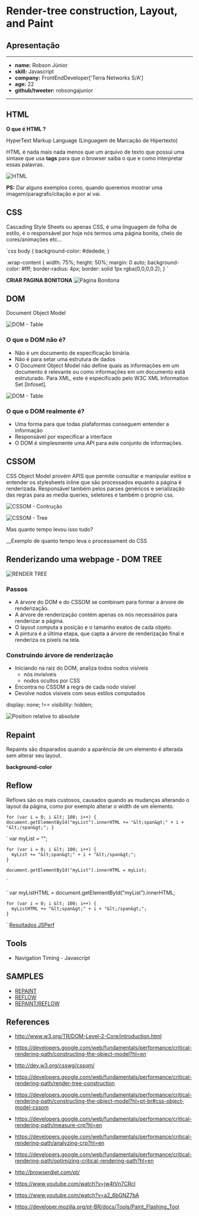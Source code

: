 # Render-tree construction, Layout, and Paint

## Apresentação

-----------------------------------

* __name:__ Robson Júnior
* __skill:__ Javascript
* __company:__ FrontEndDeveloper['Terra Networks S/A']
* __age:__ 22
* __github/tweeter:__ robsongajunior

-----------------------------------


## HTML

__O que é HTML ?__

HyperText Markup Language (Linguagem de Marcação de Hipertexto)

HTML é nada mais nada menos que um arquivo de texto que possui uma síntaxe que usa __tags__ para que o browser saiba o que e como interpretar essas palavras.

![HTML](images/html.jpg)

__PS:__ Dar alguns exemplos como, quando queremos mostrar uma imagem/paragrafo/citação e por aí vai.


## CSS

Cascading Style Sheets ou apenas CSS, é uma linguagem de folha de estilo, é o responsável por hoje nós termos uma página
bonita, cheio de cores/animações etc...

`css
body {
    background-color: #dedede;
}

.wrap-content {
    width: 75%;
    height: 50%;
    margin: 0 auto;
    background-color: #fff;
    border-radius: 4px;
    border: solid 1px rgba(0,0,0,0.2);
}
`

__CRIAR PAGINA BONITONA__
![Página Bonitona](images/pretty-page.jpg)


## DOM
Document Object Model

![DOM - Table](images/table.gif)

### O que o DOM não é?
* Não é um documento de especificação binária.
* Não é para setar uma estrutura de dados
* O Document Object Model não define quais as informações em um documento é relevante ou como informações em um documento está estruturado. Para XML, este é especificado pelo W3C XML Information Set [Infoset]. 

![DOM - Table](images/dom-tree.png)

### O que o DOM realmente é?
* Uma forma para que todas plafaformas conseguem entender a informação
* Responsável por especificar a interface
* O DOM é simplesmente uma API para este conjunto de informações.


## CSSOM
CSS Object Model provém APIS que permite consultar e manipular estilos e entender os stylesheets inline
que são processados equanto a página é renderizada. Responsável também pelos parses genéricos e serialização
das regras para as media queries, seletores e também o próprio css.

![CSSOM - Contrução](images/cssom-construction.png)

![CSSOM - Tree](images/cssom-tree.png)

Mas quanto tempo levou isso tudo?

__Exemplo de quanto tempo leva o processament do CSS


## Renderizando uma webpage - DOM TREE

![RENDER TREE](images/render-tree-construction.png)

### Passos
* A árvore do DOM e do CSSOM se combinam para formar a árvore de renderização.
* A árvore de renderização contém apenas os nós necessários para renderizar a página.
* O layout computa a posição e o tamanho exatos de cada objeto.
* A pintura é a última etapa, que capta a árvore de renderização final e renderiza os pixels na tela.

### Construindo árvore de renderização
* Iniciando na raiz do DOM, analiza todos nodos visíveis
    - nós invisíveis
    - nodos ocultos por CSS
* Encontra no CSSOM a regra de cada nodo visível
* Devolve nodos visíveis com seus estilos computados

display: none; !== visibility: hidden;

![Position relative to absolute](images/layout-viewport.png)


## Repaint
Repaints são disparados quando a aparência de um elemento é alterada sem alterar seu layout.

__background-color__


## Reflow
Reflows são os mais custosos, causados quando as mudanças alterando o layout da página,
como por exemplo alterar o width de um elemento.

`
    for (var i = 0; i &lt; 100; i++) {
      document.getElementById("myList").innerHTML += "&lt;span&gt;" + i + "&lt;/span&gt;";
    }
`

`
    var myList = "";

    for (var i = 0; i &lt; 100; i++) {
      myList += "&lt;span&gt;" + i + "&lt;/span&gt;";
    }

    document.getElementById("myList").innerHTML = myList;
  </code>
`

`
    var myListHTML = document.getElementById("myList").innerHTML;

    for (var i = 0; i &lt; 100; i++) {
      myListHTML += "&lt;span&gt;" + i + "&lt;/span&gt;";
    }
`
[Resultados JSPerf](http://jsperf.com/browser-diet-dom-manipulation/11)


## Tools
* Navigation Timing - Javascript


## SAMPLES
* [REPAINT](samples/repaint.html)
* [REFLOW](samples/reflow-1.html)
* [REPAINT/REFLOW](samples/repaint-reflow.html)


## References
* http://www.w3.org/TR/DOM-Level-2-Core/introduction.html
* https://developers.google.com/web/fundamentals/performance/critical-rendering-path/constructing-the-object-model?hl=en
* http://dev.w3.org/csswg/cssom/
* https://developers.google.com/web/fundamentals/performance/critical-rendering-path/render-tree-construction
* https://developers.google.com/web/fundamentals/performance/critical-rendering-path/constructing-the-object-model?hl=pt-br#css-object-model-cssom

* https://developers.google.com/web/fundamentals/performance/critical-rendering-path/measure-crp?hl=en
* https://developers.google.com/web/fundamentals/performance/critical-rendering-path/analyzing-crp?hl=en
* https://developers.google.com/web/fundamentals/performance/critical-rendering-path/optimizing-critical-rendering-path?hl=en

* http://browserdiet.com/pt/

* https://www.youtube.com/watch?v=jw4tVn7CRcI
* https://www.youtube.com/watch?v=a2_6bGNZ7bA

* https://developer.mozilla.org/pt-BR/docs/Tools/Paint_Flashing_Tool
